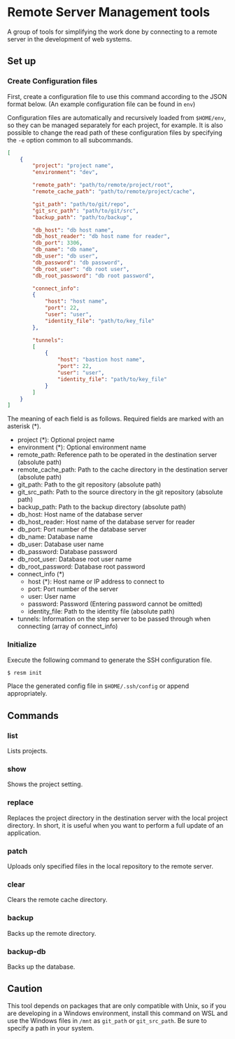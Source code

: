 # Remote Server Management tools

A group of tools for simplifying the work done by connecting to a remote server
in the development of web systems.


## Set up

### Create Configuration files

First, create a configuration file to use this command according to the JSON
format below. (An example configuration file can be found in `env`)

Configuration files are automatically and recursively loaded from `$HOME/env`,
so they can be managed separately for each project, for example. It is also
possible to change the read path of these configuration files by specifying the
`-e` option common to all subcommands.

```json
[
    {
        "project": "project name",
        "environment": "dev",

        "remote_path": "path/to/remote/project/root",
        "remote_cache_path": "path/to/remote/project/cache",

        "git_path": "path/to/git/repo",
        "git_src_path": "path/to/git/src",
        "backup_path": "path/to/backup",

        "db_host": "db host name",
        "db_host_reader": "db host name for reader",
        "db_port": 3306,
        "db_name": "db name",
        "db_user": "db user",
        "db_password": "db password",
        "db_root_user": "db root user",
        "db_root_password": "db root password",

        "connect_info":
        {
            "host": "host name",
            "port": 22,
            "user": "user",
            "identity_file": "path/to/key_file"
        },

        "tunnels":
        [
            {
                "host": "bastion host name",
                "port": 22,
                "user": "user",
                "identity_file": "path/to/key_file"
            }
        ]
    }
]
```

The meaning of each field is as follows. Required fields are marked with an
asterisk (*).

- project (*): Optional project name
- environment (*): Optional environment name
- remote_path: Reference path to be operated in the destination server
               (absolute path)
- remote_cache_path: Path to the cache directory in the destination server
                     (absolute path)
- git_path: Path to the git repository (absolute path)
- git_src_path: Path to the source directory in the git repository
                (absolute path)
- backup_path: Path to the backup directory (absolute path)
- db_host: Host name of the database server
- db_host_reader: Host name of the database server for reader
- db_port: Port number of the database server
- db_name: Database name
- db_user: Database user name
- db_password: Database password
- db_root_user: Database root user name
- db_root_password: Database root password
- connect_info (*)
    - host (*): Host name or IP address to connect to
    - port: Port number of the server
    - user: User name
    - password: Password (Entering password cannot be omitted)
    - identity_file: Path to the identity file (absolute path)
- tunnels: Information on the step server to be passed through when
           connecting (array of connect_info)

### Initialize

Execute the following command to generate the SSH configuration file.

```sh
$ resm init
```

Place the generated config file in `$HOME/.ssh/config` or append appropriately.


## Commands

### list

Lists projects.

### show

Shows the project setting.

### replace

Replaces the project directory in the destination server with the local
project directory. In short, it is useful when you want to perform a full
update of an application.

### patch

Uploads only specified files in the local repository to the remote server.

### clear

Clears the remote cache directory.

### backup

Backs up the remote directory.

### backup-db

Backs up the database.


## Caution

This tool depends on packages that are only compatible with Unix, so if you are
developing in a Windows environment, install this command on WSL and use the
Windows files in `/mnt` as `git_path` or `git_src_path`. Be sure to specify a
path in your system.

